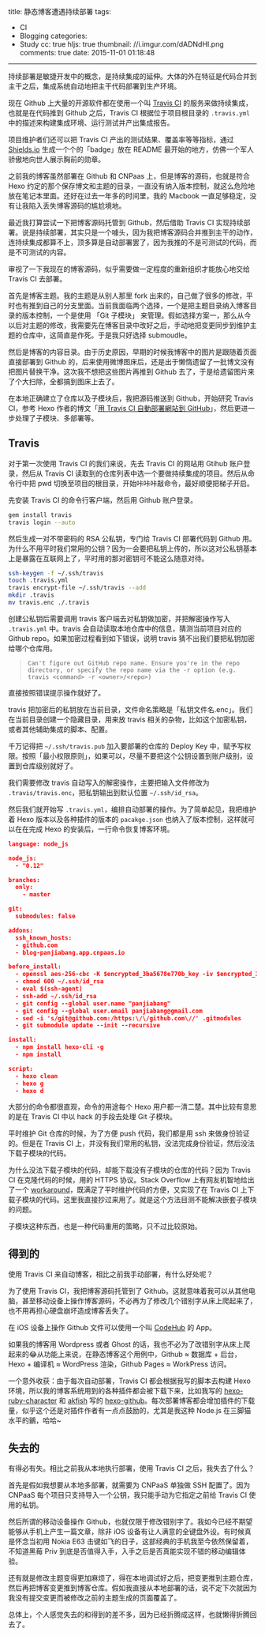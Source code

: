title: 静态博客遭遇持续部署
tags:
  - CI
  - Blogging
categories:
  - Study
cc: true
hljs: true
thumbnail: //i.imgur.com/dADNdHI.png
comments: true
date: 2015-11-01 01:18:48
---


持续部署是敏捷开发中的概念，是持续集成的延伸。大体的外在特征是代码合并到主干之后，集成系统自动地把主干代码部署到生产环境。

现在 Github 上大量的开源软件都在使用一个叫 [Travis CI][1] 的服务来做持续集成，也就是在代码推到 Github 之后，Travis CI 根据位于项目根目录的 `.travis.yml` 中的描述来构建集成环境、运行测试并产出集成报告。

<!-- more -->

项目维护者们还可以把 Travis CI 产出的测试结果、覆盖率等等指标，通过 [Shields.io][2] 生成一个个的「badge」放在 README 最开始的地方，仿佛一个军人骄傲地向世人展示胸前的勋章。

之前我的博客虽然部署在 Github 和 CNPaas 上，但是博客的源码，也就是符合 Hexo 约定的那个保存博文和主题的目录，一直没有纳入版本控制，就这么危险地放在笔记本里面。还好在过去一年多的时间里，我的 Macbook 一直足够稳定，没有让我陷入丢失博客源码的尴尬境地。

最近我打算尝试一下把博客源码托管到 Github，然后借助 Travis CI 实现持续部署。说是持续部署，其实只是一个噱头，因为我把博客源码合并推到主干的动作，连持续集成都算不上，顶多算是自动部署罢了，因为我推的不是可测试的代码，而是不可测试的内容。

审视了一下我现在的博客源码，似乎需要做一定程度的重新组织才能放心地交给 Travis CI 去部署。

首先是博客主题。我的主题是从别人那里 fork 出来的，自己做了很多的修改，平时也有推到自己的分支里面。当前我面临两个选择，一个是把主题目录纳入博客目录的版本控制，一个是使用 「Git 子模块」 来管理。假如选择方案一，那么从今以后对主题的修改，我需要先在博客目录中改好之后，手动地把变更同步到维护主题的仓库中，这简直是作死。于是我只好选择 submoudle。

然后是博客的内容目录。由于历史原因，早期的时候我博客中的图片是跟随着页面直接部署到 Github 的，后来使用微博图床后，还是出于懒惰遗留了一批博文没有把图片替换干净。这次我不想把这些图片再推到 Github 去了，于是给遗留图片来了个大扫除，全都搞到图床上去了。

在本地正确建立了仓库以及子模块后，我把源码推送到 Github，开始研究 Travis CI，参考 Hexo
作者的博文「[用 Travis CI 自動部署網站到 GitHub][3]」，然后更进一步处理了子模块、多部署等。

## Travis

对于第一次使用 Travis CI 的我们来说，先去 Travis CI 的网站用 Gtihub 账户登录，然后从 Travis CI 读取到的仓库列表中选一个要做持续集成的项目。然后从命令行中把 pwd 切换至项目的根目录，开始咔咔咔敲命令，最好顺便把梯子开启。

先安装 Travis CI 的命令行客户端，然后用 Github 账户登录。

```bash
gem install travis
travis login --auto
```

然后生成一对不带密码的 RSA 公私钥，专门给 Travis CI 部署代码到 Github 用。为什么不用平时我们常用的公钥？因为一会要把私钥上传的，所以这对公私钥基本上是暴露在互联网上了，平时用的那对密钥可不能这么随意对待。

```bash
ssh-keygen -f ~/.ssh/travis
touch .travis.yml
travis encrypt-file ~/.ssh/travis --add
mkdir .travis
mv travis.enc ./.travis
```

创建公私钥后需要调用 travis 客户端去对私钥做加密，并把解密操作写入 `.travis.yml` 中。travis 会自动读取本地仓库中的信息，猜测当前项目对应的 Github repo。如果加密过程看到如下错误，说明 travis 猜不出我们要把私钥加密给哪个仓库用。

> `Can't figure out GitHub repo name. Ensure you're in the repo directory, or specify the repo name via the -r option (e.g. travis <command> -r <owner>/<repo>)`

直接按照错误提示操作就好了。

travis 把加密后的私钥放在当前目录，文件命名策略是「私钥文件名.enc」。我们在当前目录创建一个隐藏目录，用来放 travis 相关的杂物，比如这个加密私钥，或者其他辅助集成的脚本、配置。

千万记得把 `~/.ssh/travis.pub` 加入要部署的仓库的 Deploy Key 中，赋予写权限。按照「最小权限原则」，如果可以，尽量不要把这个公钥设置到账户级别，设置到仓库级别就好了。

我们需要修改 travis 自动写入的解密操作，主要把输入文件修改为 `.travis/travis.enc`，把私钥输出到默认位置 `~/.ssh/id_rsa`。

然后我们就开始写 `.travis.yml`，编排自动部署的操作。为了简单起见，我把维护着 Hexo 版本以及各种插件的版本的 `pacakge.json` 也纳入了版本控制，这样就可以在在完成 Hexo 的安装后，一行命令恢复博客环境。

```json
language: node_js

node_js:
  - "0.12"

branches:
  only:
    - master

git:
  submodules: false

addons:
  ssh_known_hosts:
  - github.com
  - blog-panjiabang.app.cnpaas.io

before_install:
  - openssl aes-256-cbc -K $encrypted_3ba5678e770b_key -iv $encrypted_3ba5678e770b_iv -in .travis/travis.enc -out ~/.ssh/id_rsa -d
  - chmod 600 ~/.ssh/id_rsa
  - eval $(ssh-agent)
  - ssh-add ~/.ssh/id_rsa
  - git config --global user.name "panjiabang"
  - git config --global user.email panjiabang@gmail.com
  - sed -i 's/git@github.com:/https:\/\/github.com\//' .gitmodules
  - git submodule update --init --recursive

install:
  - npm install hexo-cli -g
  - npm install

script:
  - hexo clean
  - hexo g
  - hexo d

```

大部分的命令都很直观，命令的用途每个 Hexo 用户都一清二楚。其中比较有意思的是在 Travis CI 中以 hack 的手段去处理 Git 子模块。

平时维护 Git 仓库的时候，为了方便 push 代码，我们都是用 ssh 来做身份验证的。但是在 Travis CI 上，并没有我们常用的私钥，没法完成身份验证，然后没法下载子模块的代码。

为什么没法下载子模块的代码，却能下载没有子模块的仓库的代码？因为 Travis CI 在克隆代码的时候，用的 HTTPS 协议。Stack Overflow 上有网友机智地给出了一个 [workaround][4]，既满足了平时维护代码的方便，又实现了在 Travis CI 上下载子模块的代码。这里我直接抄过来用了。就是这个方法目测不能解决嵌套子模块的问题。

子模块这种东西，也是一种代码重用的策略，只不过比较原始。

## 得到的

使用 Travis CI 来自动博客，相比之前我手动部署，有什么好处呢？

为了使用 Travis CI，我把博客源码托管到了 Github。这就意味着我可以从其他电脑，甚至移动设备上操作博客源码，不必再为了修改几个错别字从床上爬起来了，也不用再担心硬盘崩坏造成博客丢失了。

在 iOS 设备上操作 Github 文件可以使用一个叫 [CodeHub][5] 的 App。

如果我的博客用 Wordpress 或者 Ghost 的话，我也不必为了改错别字从床上爬起来的😂从功能上来说，在静态博客这个用例中，Github ≈ 数据库 + 后台，Hexo + 编译机 ≈ WordPress 渲染，Github Pages ≈ WorkPress 访问。

一个意外收获：由于每次自动部署，Travis CI 都会根据我写的脚本去构建 Hexo 环境，所以我的博客系统用到的各种插件都会被下载下来，比如我写的 [hexo-ruby-character][6] 和 [akfish][7] 写的 [hexo-github][8]。每次部署博客都会增加插件的下载量，似乎这个还是对插件作者有一点点鼓励的，尤其是我这种 Node.js 在三脚猫水平的鶸，哈哈~

## 失去的

有得必有失。相比之前我从本地执行部署，使用 Travis CI 之后，我失去了什么？

首先是假如我想要从本地多部署，就需要为 CNPaaS 单独做 SSH 配置了。因为 CNPaaS 每个项目只支持导入一个公钥，我只能手动为它指定之前给 Travis CI 使用的私钥。

然后所谓的移动设备操作 Github，也就仅限于修改错别字了。我如今已经不期望能够从手机上产生一篇文章，除非 iOS 设备有让人满意的全键盘外设。有时候真是怀念当初用 Nokia E63 击键如飞的日子，这部经典的手机我至今依然保留着，不知道黑莓 Priv 到底是否值得入手，入手之后是否真能实现不错的移动编辑体验。

还有就是修改主题变得更加麻烦了，得在本地调试好之后，把变更推到主题仓库，然后再把博客变更推到博客仓库。假如我直接从本地部署的话，说不定下次就因为我没有提交变更而被修改之前的主题生成的页面覆盖了。

总体上，个人感觉失去的和得到的差不多，因为已经折腾成这样，也就懒得折腾回去了。


[1]: https://travis-ci.org
[2]: http://shields.io
[3]: http://zespia.tw/blog/2015/01/21/continuous-deployment-to-github-with-travis/
[4]: http://stackoverflow.com/a/24600210/2981813
[5]: http://codehub-app.com
[6]: https://www.npmjs.com/package/hexo-ruby-character
[7]: https://github.com/akfish
[8]: https://www.npmjs.com/package/hexo-github
